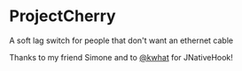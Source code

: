 # ProjectCherry
A soft lag switch for people that don't want an ethernet cable

Thanks to my friend Simone and to  [@kwhat](https://github.com/kwhat) for JNativeHook!
